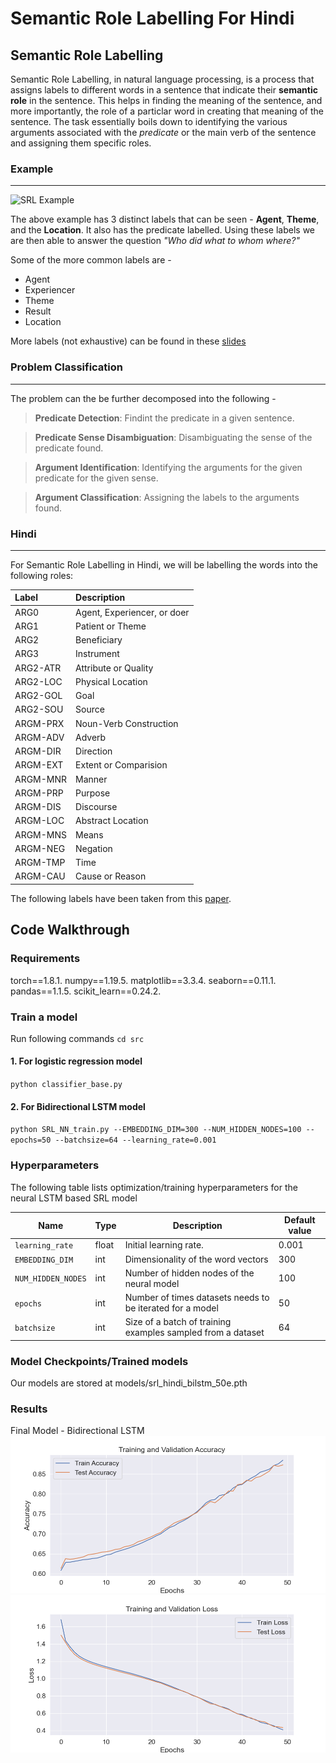 # Semantic Role Labelling For Hindi

## Semantic Role Labelling

Semantic Role Labelling, in natural language processing, is a process that assigns labels to different words in a sentence that indicate their **semantic role** in the sentence.
This helps in finding the meaning of the sentence, and more importantly, the role of a particlar word in creating that meaning of the sentence.
The task essentially boils down to identifying the various arguments associated with the _predicate_ or the main verb of the sentence and assigning them specific roles.

### Example
---

![SRL Example](https://paperswithcode.com/media/thumbnails/task/task-0000000396-b5ac8e48.jpg)

The above example has 3 distinct labels that can be seen - **Agent**, **Theme**, and the **Location**. It also has the predicate labelled. Using these labels we are then able to answer the question _"Who did what to whom where?"_

Some of the more common labels are -
- Agent
- Experiencer
- Theme
- Result
- Location

More labels (not exhaustive) can be found in these [slides](https://paperswithcode.com/media/thumbnails/task/task-0000000396-b5ac8e48.jpg)

### Problem Classification
---

The problem can the be further decomposed into the following -
> **Predicate Detection**: Findint the predicate in a given sentence.

> **Predicate Sense Disambiguation**: Disambiguating the sense of the predicate found.

> **Argument Identification**: Identifying the arguments for the given predicate for the given sense.
 
> **Argument Classification**: Assigning the labels to the arguments found.

### Hindi
---

For Semantic Role Labelling in Hindi, we will be labelling the words into the following roles:

| **Label**      | **Description**     |
| :---        |    :----  |
| ARG0      | Agent, Experiencer, or doer       |
| ARG1   | Patient or Theme        |
| ARG2      | Beneficiary       |
| ARG3   | Instrument        |
| ARG2-ATR      | Attribute or Quality       |
| ARG2-LOC   | Physical Location        |
| ARG2-GOL      | Goal       |
| ARG2-SOU   | Source        |
| ARGM-PRX      | Noun-Verb Construction        |
| ARGM-ADV   | Adverb        |
| ARGM-DIR      | Direction       |
| ARGM-EXT   | Extent or Comparision        |
| ARGM-MNR      | Manner       |
| ARGM-PRP   | Purpose        |
| ARGM-DIS      | Discourse       |
| ARGM-LOC   | Abstract Location        |
| ARGM-MNS      | Means       |
| ARGM-NEG   | Negation        |
| ARGM-TMP      | Time       |
| ARGM-CAU   | Cause or Reason        |

The following labels have been taken from this [paper](https://verbs.colorado.edu/hindiurdu/guidelines_docs/PBAnnotationGuidelines.pdf).

## Code Walkthrough

### Requirements 
torch==1.8.1. 
numpy==1.19.5. 
matplotlib==3.3.4. 
seaborn==0.11.1. 
pandas==1.1.5. 
scikit_learn==0.24.2.  


### Train a model  
Run following commands 
`cd src`  

#### 1. For logistic regression model
`python classifier_base.py`


#### 2. For Bidirectional LSTM model
`python SRL_NN_train.py --EMBEDDING_DIM=300 --NUM_HIDDEN_NODES=100 --epochs=50 --batchsize=64 --learning_rate=0.001`

### Hyperparameters 

The following table lists optimization/training hyperparameters for the neural LSTM based SRL model

|     Name      |Type          |Description       | Default value |       
|---------------|----------|------------------------|---|
| `learning_rate` | float | Initial learning rate.  | 0.001 |
| `EMBEDDING_DIM` | int | Dimensionality of the word vectors | 300 |
| `NUM_HIDDEN_NODES` | int | Number of hidden nodes of the neural model | 100 |
| `epochs` | int | Number of times datasets needs to be iterated for a model | 50 |
| `batchsize` | int | Size of a batch of training examples sampled from a dataset | 64 |

### Model Checkpoints/Trained models  
Our models are stored at 
models/srl_hindi_bilstm_50e.pth

### Results
Final Model - Bidirectional LSTM 
![alt text](data/results/NN_train_test_accuracy_bilstm_50e.png)
![alt text](data/results/NN_train_test_loss_bilstm_50e.png)




